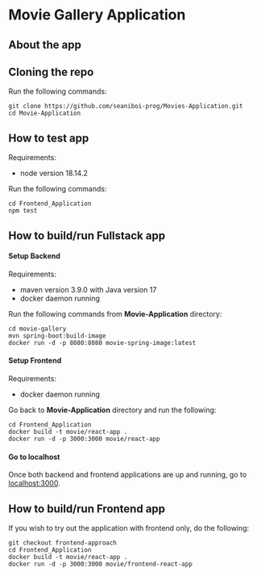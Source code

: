# Movie Gallery Application

## About the app

## Cloning the repo

Run the following commands:
```
git clone https://github.com/seaniboi-prog/Movies-Application.git
cd Movie-Application
```

## How to test app

Requirements:
- node version 18.14.2

Run the following commands:
```
cd Frontend_Application
npm test
```

## How to build/run Fullstack app

#### Setup Backend
Requirements:
- maven version 3.9.0 with Java version 17
- docker daemon running

Run the following commands from **Movie-Application** directory:
```
cd movie-gallery
mvn spring-boot:build-image
docker run -d -p 8080:8080 movie-spring-image:latest
```
#### Setup Frontend
Requirements:
- docker daemon running

Go back to **Movie-Application** directory and run the following:
```
cd Frontend_Application
docker build -t movie/react-app .
docker run -d -p 3000:3000 movie/react-app
```

#### Go to localhost

Once both backend and frontend applications are up and running, go to [localhost:3000](http://localhost:3000).


## How to build/run Frontend app

If you wish to try out the application with frontend only, do the following:

```
git checkout frontend-approach
cd Frontend_Application
docker build -t movie/react-app .
docker run -d -p 3000:3000 movie/frontend-react-app
```